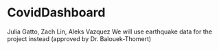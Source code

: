 # CovidDashboard
Julia Gatto, Zach Lin, Aleks Vazquez
We will use earthquake data for the project instead (approved by Dr. Balouek-Thomert)
